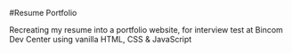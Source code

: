 #Resume Portfolio

Recreating my resume into a portfolio website, for interview test at Bincom Dev Center using vanilla HTML, CSS & JavaScript
